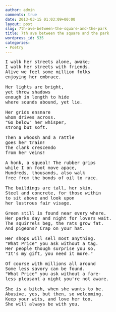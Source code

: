 ```yaml
---
author: admin
comments: true
date: 2013-03-15 01:03:09+00:00
layout: post
slug: 7th-ave-between-the-square-and-the-park
title: 7th ave between the square and the park
wordpress_id: 535
categories:
- Poetry
---
```


<pre>
I walk her streets alone, awake;
I walk her streets with friends.
Alive we feel some million folks
enjoying her embrace.

Her lights are bright,
yet throw shadows
enough in length to hide
where sounds abound, yet lie.

Her grids ensnare
whom drives across.
"Go below" her whisper,
strong but soft.

Then a whoosh and a rattle
goes her train!
The clank crescendo
from her veins!

A honk, a squeal! The rubber grips
while I on foot move apace,
Hundreds, thousands, also walk
free from the bonds of oil to race.

The buildings are tall, her skin.
Steel and concrete, for those within
to sit above and look upon
her lustrous fair visage.

Green still is found near every where.
Her parks day and night for lovers wait.
The squirrels beg, the rats grow fat.
And pigeons? Crap on your hat.

Her shops will sell most anything.
"What Price" you ask without a tag.
Her people though surprise you so,
"It's my gift, you need it more."

Of course with millions all around
Some less savory can be found.
"What Price" you ask without a fare-
less pleasant a night you're not aware.

She is a bitch, when she wants to be.
Abusive, yes, but then, so welcoming.
Keep your wits, and love her too.
She will always be with you.
</pre>
